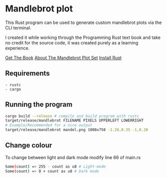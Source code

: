 # Mandlebrot plot
This Rust program can be used to generate custom mandlebrot plots via the CLI terminal.

I created it while working through the Programming Rust text book and take no credit for the source code, it was created purely as a learning experience.

[Get The Book](https://www.oreilly.com/library/view/programming-rust-2nd/9781492052586/)
[About The Mandlebrot Plot Set](https://en.wikipedia.org/wiki/Mandelbrot_set)
[Install Rust](https://www.rust-lang.org/tools/install)

## Requirements
    - rustc
    - cargo

## Running the program
```bash 
cargo build --release # compile and build program with rustc
target/release/mandlebrot FILENAME PIXELS UPPERLEFT LOWERRIGHT
# Example/Recommended for a nice output
target/release/mandlebrot mandel.png 1000x750 -1.20,0.35 -1,0.20
```

## Change colour
To change between light and dark mode modify line 66 of main.rs
```bash 
Some(count) => 255 - count as u8 # Light-mode
Some(count) => 0 + count as u8 # Dark mode
```


